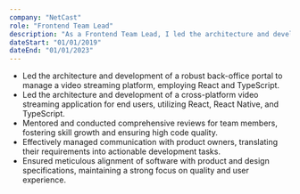 ```yaml
---
company: "NetCast"
role: "Frontend Team Lead"
description: "As a Frontend Team Lead, I led the architecture and development of a robust back-office portal to manage a video streaming platform, employing React and TypeScript."
dateStart: "01/01/2019"
dateEnd: "01/01/2023"
---
```


- Led the architecture and development of a robust back-office portal to manage a video streaming platform, employing React and TypeScript.
- Led the architecture and development of a cross-platform video streaming application for end users, utilizing React, React Native, and TypeScript.
- Mentored and conducted comprehensive reviews for team members, fostering skill growth and ensuring high code quality.
- Effectively managed communication with product owners, translating their requirements into actionable development tasks.
- Ensured meticulous alignment of software with product and design specifications, maintaining a strong focus on quality and user experience.
